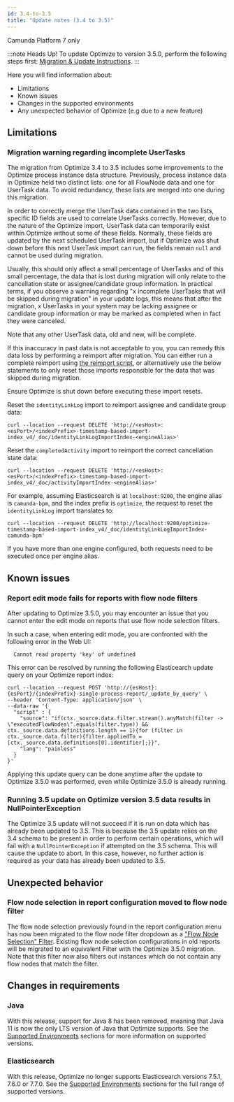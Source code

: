 ```yaml
---
id: 3.4-to-3.5
title: "Update notes (3.4 to 3.5)"
---
```


<span class="badge badge--platform">Camunda Platform 7 only</span>

:::note Heads Up!
To update Optimize to version 3.5.0, perform the following steps first: [Migration & Update Instructions](./instructions.md).
:::

Here you will find information about:

- Limitations
- Known issues
- Changes in the supported environments
- Any unexpected behavior of Optimize (e.g due to a new feature)

## Limitations

### Migration warning regarding incomplete UserTasks

The migration from Optimize 3.4 to 3.5 includes some improvements to the Optimize process instance data structure. Previously, process instance data in Optimize held two distinct lists: one for all FlowNode data and one for UserTask data. To avoid redundancy, these lists are merged into one during this migration.

In order to correctly merge the UserTask data contained in the two lists, specific ID fields are used to correlate UserTasks correctly. However, due to the nature of the Optimize import, UserTask data can temporarily exist within Optimize without some of these fields. Normally, these fields are updated by the next scheduled UserTask import, but if Optimize was shut down before this next UserTask import can run, the fields remain `null` and cannot be used during migration.

Usually, this should only affect a small percentage of UserTasks and of this small percentage, the data that is lost during migration will only relate to the cancellation state or assignee/candidate group information. In practical terms, if you observe a warning regarding "x incomplete UserTasks that will be skipped during migration" in your update logs, this means that after the migration, x UserTasks in your system may be lacking assignee or candidate group information or may be marked as completed when in fact they were canceled.

Note that any other UserTask data, old and new, will be complete.

If this inaccuracy in past data is not acceptable to you, you can remedy this data loss by performing a reimport after migration. You can either run a complete reimport using [the reimport script](../../reimport), or alternatively use the below statements to only reset those imports responsible for the data that was skipped during migration.

Ensure Optimize is shut down before executing these import resets.

Reset the `identityLinkLog` import to reimport assignee and candidate group data:

```
curl --location --request DELETE 'http://<esHost>:<esPort>/<indexPrefix>-timestamp-based-import-index_v4/_doc/identityLinkLogImportIndex-<engineAlias>'
```

Reset the `completedActivity` import to reimport the correct cancellation state data:

```
curl --location --request DELETE 'http://<esHost>:<esPort>/<indexPrefix>-timestamp-based-import-index_v4/_doc/activityImportIndex-<engineAlias>'
```

For example, assuming Elasticsearch is at `localhost:9200`, the engine alias is `camunda-bpm`, and the index prefix is `optimize`, the request to reset the `identityLinkLog` import translates to:

```
curl --location --request DELETE 'http://localhost:9200/optimize-timestamp-based-import-index_v4/_doc/identityLinkLogImportIndex-camunda-bpm'
```

If you have more than one engine configured, both requests need to be executed once per engine alias.

## Known issues

### Report edit mode fails for reports with flow node filters

After updating to Optimize 3.5.0, you may encounter an issue that you cannot enter the edit mode on
reports that use flow node selection filters.

In such a case, when entering edit mode, you are confronted with the following error in the Web UI:

```
  Cannot read property 'key' of undefined
```

This error can be resolved by running the following Elasticearch update query on your Optimize report index:

```
curl --location --request POST 'http://{esHost}:{esPort}/{indexPrefix}-single-process-report/_update_by_query' \
--header 'Content-Type: application/json' \
--data-raw '{
  "script" : {
    "source": "if(ctx._source.data.filter.stream().anyMatch(filter -> \"executedFlowNodes\".equals(filter.type)) && ctx._source.data.definitions.length == 1){for (filter in ctx._source.data.filter){filter.appliedTo = [ctx._source.data.definitions[0].identifier];}}",
    "lang": "painless"
  }
}'
```

Applying this update query can be done anytime after the update to Optimize 3.5.0 was performed, even while Optimize 3.5.0 is already running.

### Running 3.5 update on Optimize version 3.5 data results in NullPointerException

The Optimize 3.5 update will not succeed if it is run on data which has already been updated to 3.5. This is because the 3.5 update relies on the 3.4 schema to be present in order to perform certain operations, which will fail with a `NullPointerException` if attempted on the 3.5 schema. This will cause the update to abort. In this case, however, no further action is required as your data has already been updated to 3.5.

## Unexpected behavior

### Flow node selection in report configuration moved to flow node filter

The flow node selection previously found in the report configuration menu has now been migrated to the flow node filter dropdown as a ["Flow Node Selection" Filter](./../../../components/optimize/userguide/additional-features/flow-node-filters.md#flow-node-selection). Existing flow node selection configurations in old reports will be migrated to an equivalent Filter with the Optimize 3.5.0 migration. Note that this filter now also filters out instances which do not contain any flow nodes that match the filter.

## Changes in requirements

### Java

With this release, support for Java 8 has been removed, meaning that Java 11 is now the only LTS version of Java that Optimize supports. See the [Supported Environments](./../../../reference/supported-environments.md) sections for more information on supported versions.

### Elasticsearch

With this release, Optimize no longer supports Elasticsearch versions 7.5.1, 7.6.0 or 7.7.0. See the [Supported Environments](./../../../reference/supported-environments.md) sections for the full range of supported versions.

